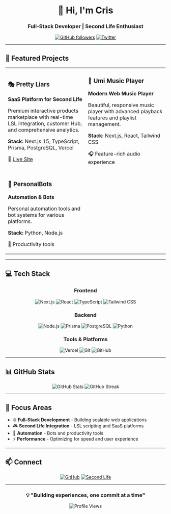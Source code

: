 <div align="center">

# 👋 Hi, I'm Cris

### Full-Stack Developer | Second Life Enthusiast

[![GitHub followers](https://img.shields.io/github/followers/CrisHatt?style=social)](https://github.com/CrisHatt)
[![Twitter](https://img.shields.io/badge/Second_Life-Profile-00CED1?style=flat&logo=secondlife)](https://my.secondlife.com/cris.hatt)

</div>

---

## 🚀 Featured Projects

<table>
<tr>
<td width="50%">

### 🎭 Pretty Liars
**SaaS Platform for Second Life**

Premium interactive products marketplace with real-time LSL integration, customer Hub, and comprehensive analytics.

**Stack:** Next.js 15, TypeScript, Prisma, PostgreSQL, Vercel

🔗 [Live Site](https://www.pretty-liars.com)

</td>
<td width="50%">

### 🎵 Umi Music Player
**Modern Web Music Player**

Beautiful, responsive music player with advanced playback features and playlist management.

**Stack:** Next.js, React, Tailwind CSS

🎧 Feature-rich audio experience

</td>
</tr>
<tr>
<td width="50%">

### 🤖 PersonalBots
**Automation & Bots**

Personal automation tools and bot systems for various platforms.

**Stack:** Python, Node.js

🔧 Productivity tools

</td>
<td width="50%">

</td>
</tr>
</table>

---

## 💻 Tech Stack

<div align="center">

### Frontend
![Next.js](https://img.shields.io/badge/Next.js-000000?style=for-the-badge&logo=next.js&logoColor=white)
![React](https://img.shields.io/badge/React-20232A?style=for-the-badge&logo=react&logoColor=61DAFB)
![TypeScript](https://img.shields.io/badge/TypeScript-007ACC?style=for-the-badge&logo=typescript&logoColor=white)
![Tailwind CSS](https://img.shields.io/badge/Tailwind_CSS-38B2AC?style=for-the-badge&logo=tailwind-css&logoColor=white)

### Backend
![Node.js](https://img.shields.io/badge/Node.js-339933?style=for-the-badge&logo=node.js&logoColor=white)
![Prisma](https://img.shields.io/badge/Prisma-2D3748?style=for-the-badge&logo=prisma&logoColor=white)
![PostgreSQL](https://img.shields.io/badge/PostgreSQL-316192?style=for-the-badge&logo=postgresql&logoColor=white)
![Python](https://img.shields.io/badge/Python-3776AB?style=for-the-badge&logo=python&logoColor=white)

### Tools & Platforms
![Vercel](https://img.shields.io/badge/Vercel-000000?style=for-the-badge&logo=vercel&logoColor=white)
![Git](https://img.shields.io/badge/Git-F05032?style=for-the-badge&logo=git&logoColor=white)
![GitHub](https://img.shields.io/badge/GitHub-181717?style=for-the-badge&logo=github&logoColor=white)

</div>

---

## 📊 GitHub Stats

<div align="center">

<img src="https://github-readme-stats.vercel.app/api?username=CrisHatt&show_icons=true&theme=radical&hide_border=true&bg_color=0D1117&title_color=F85D7F&icon_color=F8D866&text_color=FFFFFF" alt="GitHub Stats" />

<img src="https://github-readme-streak-stats.herokuapp.com/?user=CrisHatt&theme=radical&hide_border=true&background=0D1117&stroke=F85D7F&ring=F85D7F&fire=F8D866&currStreakLabel=F8D866" alt="GitHub Streak" />

</div>

---

## 🎯 Focus Areas

- 🌐 **Full-Stack Development** - Building scalable web applications
- 🎮 **Second Life Integration** - LSL scripting and SaaS platforms
- 🤖 **Automation** - Bots and productivity tools
- ⚡ **Performance** - Optimizing for speed and user experience

---

## 📫 Connect

<div align="center">

[![GitHub](https://img.shields.io/badge/GitHub-CrisHatt-181717?style=for-the-badge&logo=github)](https://github.com/CrisHatt)
[![Second Life](https://img.shields.io/badge/Second_Life-Cris.Hatt-00CED1?style=for-the-badge&logo=secondlife)](https://my.secondlife.com/cris.hatt)

</div>

---

<div align="center">

### 💡 "Building experiences, one commit at a time"

![Profile Views](https://komarev.com/ghpvc/?username=CrisHatt&color=F85D7F&style=flat-square)

</div>

